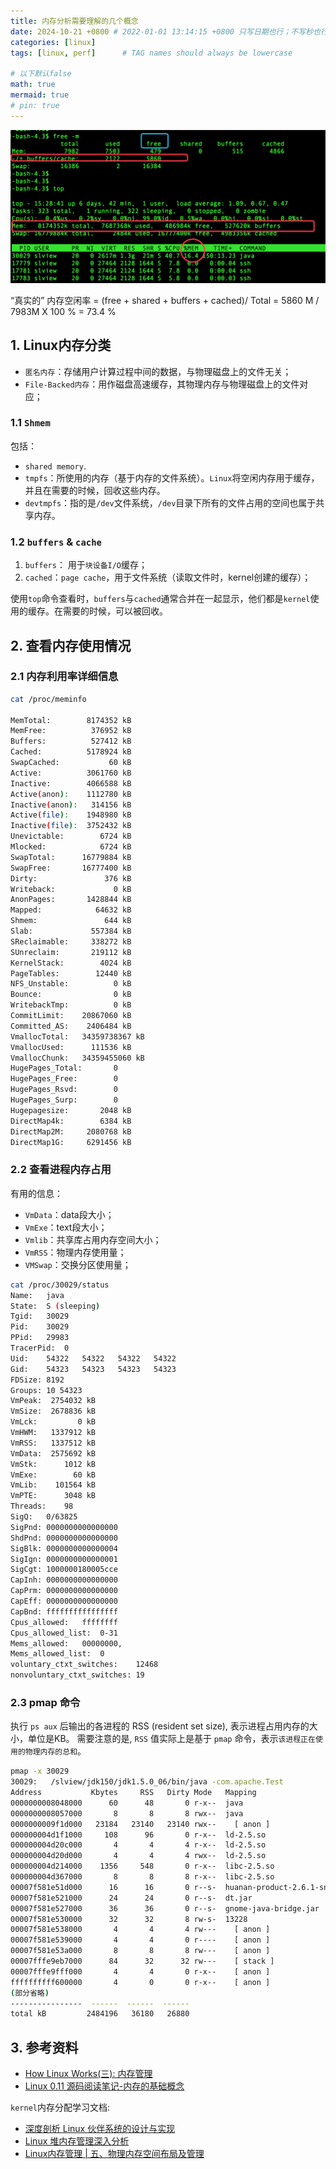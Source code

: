 ```yaml
---
title: 内存分析需要理解的几个概念
date: 2024-10-21 +0800 # 2022-01-01 13:14:15 +0800 只写日期也行；不写秒也行；这样也行 2022-03-09T00:55:42+08:00
categories: [linux]
tags: [linux, perf]      # TAG names should always be lowercase

# 以下默认false
math: true
mermaid: true
# pin: true
---
```


![top_memory_info](/assets/images/perf/20241021_top_memo_usage/top_mem_screen_shot.png)

“真实的” 内存空闲率 =  (free + shared + buffers + cached)/ Total = 5860 M / 7983M X 100 % = 73.4 %

## 1. Linux内存分类 ##

* `匿名内存`：存储用户计算过程中间的数据，与物理磁盘上的文件无关；
* `File-Backed内存`：用作磁盘高速缓存，其物理内存与物理磁盘上的文件对应；

### 1.1 `Shmem` ###

包括：

* `shared memory`.
* `tmpfs`：所使用的内存（基于内存的文件系统）。`Linux`将空闲内存用于缓存，并且在需要的时候，回收这些内存。
* `devtmpfs`：指的是`/dev`文件系统，`/dev`目录下所有的文件占用的空间也属于共享内存。

### 1.2 `buffers` & `cache` ###

1. `buffers`： 用于`块设备I/O`缓存；
2. `cached`：`page cache`，用于文件系统（读取文件时，kernel创建的缓存）；

使用`top`命令查看时，`buffers`与`cached`通常合并在一起显示，他们都是`kernel`使用的缓存。在需要的时候，可以被回收。

## 2. 查看内存使用情况 ##

### 2.1 内存利用率详细信息 ###

```bash
cat /proc/meminfo

MemTotal:        8174352 kB
MemFree:          376952 kB
Buffers:          527412 kB
Cached:          5178924 kB
SwapCached:           60 kB
Active:          3061760 kB
Inactive:        4066588 kB
Active(anon):    1112780 kB
Inactive(anon):   314156 kB
Active(file):    1948980 kB
Inactive(file):  3752432 kB
Unevictable:        6724 kB
Mlocked:            6724 kB
SwapTotal:      16779884 kB
SwapFree:       16777400 kB
Dirty:               376 kB
Writeback:             0 kB
AnonPages:       1428844 kB
Mapped:            64632 kB
Shmem:               644 kB
Slab:             557384 kB
SReclaimable:     338272 kB
SUnreclaim:       219112 kB
KernelStack:        4024 kB
PageTables:        12440 kB
NFS_Unstable:          0 kB
Bounce:                0 kB
WritebackTmp:          0 kB
CommitLimit:    20867060 kB
Committed_AS:    2406484 kB
VmallocTotal:   34359738367 kB
VmallocUsed:      111536 kB
VmallocChunk:   34359455060 kB
HugePages_Total:       0
HugePages_Free:        0
HugePages_Rsvd:        0
HugePages_Surp:        0
Hugepagesize:       2048 kB
DirectMap4k:        6384 kB
DirectMap2M:     2080768 kB
DirectMap1G:     6291456 kB
```

### 2.2 查看进程内存占用 ###

有用的信息：

* `VmData`：data段大小；
* `VmExe`：text段大小；
* `Vmlib`：共享库占用内存空间大小；
* `VmRSS`：物理内存使用量；
* `VMSwap`：交换分区使用量；

```bash
cat /proc/30029/status
Name:	java
State:	S (sleeping)
Tgid:	30029
Pid:	30029
PPid:	29983
TracerPid:	0
Uid:	54322	54322	54322	54322
Gid:	54323	54323	54323	54323
FDSize:	8192
Groups:	10 54323
VmPeak:	 2754032 kB
VmSize:	 2678836 kB
VmLck:	       0 kB
VmHWM:	 1337912 kB
VmRSS:	 1337512 kB
VmData:	 2575692 kB
VmStk:	    1012 kB
VmExe:	      60 kB
VmLib:	  101564 kB
VmPTE:	    3048 kB
Threads:	98
SigQ:	0/63825
SigPnd:	0000000000000000
ShdPnd:	0000000000000000
SigBlk:	0000000000000004
SigIgn:	0000000000000001
SigCgt:	1000000180005cce
CapInh:	0000000000000000
CapPrm:	0000000000000000
CapEff:	0000000000000000
CapBnd:	ffffffffffffffff
Cpus_allowed:	ffffffff
Cpus_allowed_list:	0-31
Mems_allowed:	00000000,
Mems_allowed_list:	0
voluntary_ctxt_switches:	12468
nonvoluntary_ctxt_switches:	19
```

### 2.3 pmap 命令 ###

执行 `ps aux` 后输出的各进程的 RSS (resident set size), 表示进程占用内存的大小，单位是KB。 需要注意的是, `RSS` 值实际上是基于 `pmap` 命令，表示`该进程正在使用的物理内存的总和`。

```bash
pmap -x 30029
30029:   /slview/jdk150/jdk1.5.0_06/bin/java -com.apache.Test
Address           Kbytes     RSS   Dirty Mode   Mapping
0000000008048000      60      48       0 r-x--  java
0000000008057000       8       8       8 rwx--  java
0000000009f1d000   23184   23140   23140 rwx--    [ anon ]
000000004d1f1000     108      96       0 r-x--  ld-2.5.so
000000004d20c000       4       4       4 r-x--  ld-2.5.so
000000004d20d000       4       4       4 rwx--  ld-2.5.so
000000004d214000    1356     548       0 r-x--  libc-2.5.so
000000004d367000       8       8       8 r-x--  libc-2.5.so
00007f581e51d000      16      16       0 r--s-  huanan-product-2.6.1-snapshots.jar
00007f581e521000      24      24       0 r--s-  dt.jar
00007f581e527000      36      36       0 r--s-  gnome-java-bridge.jar
00007f581e530000      32      32       8 rw-s-  13228
00007f581e538000       4       4       4 rw---    [ anon ]
00007f581e539000       4       4       0 r----    [ anon ]
00007f581e53a000       8       8       8 rw---    [ anon ]
00007fffe9eb7000      84      32      32 rw---    [ stack ]
00007fffe9fff000       4       4       0 r-x--    [ anon ]
ffffffffff600000       4       0       0 r-x--    [ anon ]
(部分省略)
----------------  ------  ------  ------
total kB         2484196   36180   26880
```

## 3. 参考资料 ##

* [How Linux Works(三): 内存管理](https://github.com/riboseyim/ebook-linuxperfmaster/blob/master/chapter/kernel/Linux-Works-Memory.md)
* [Linux 0.11 源码阅读笔记-内存的基础概念](https://draapho.github.io/2017/01/26/1704-linux-source1/)

`kernel`内存分配学习文档:

* [深度剖析 Linux 伙伴系统的设计与实现](https://www.cnblogs.com/binlovetech/p/17090846.html)
* [Linux 堆内存管理深入分析](https://murphypei.github.io/blog/2019/01/linux-heap.html)
* [Linux内存管理 | 五、物理内存空间布局及管理](https://uniondong.github.io/docs/linux/linux_memory_manage/%E4%BA%94%E7%89%A9%E7%90%86%E5%86%85%E5%AD%98%E7%A9%BA%E9%97%B4%E5%B8%83%E5%B1%80%E5%8F%8A%E7%AE%A1%E7%90%86/)